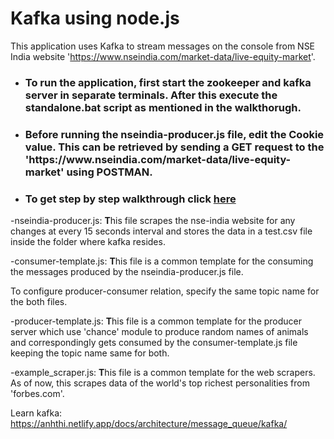 # Kafka using node.js
This application uses Kafka to stream messages on the console from NSE India website 'https://www.nseindia.com/market-data/live-equity-market'.

<ul>
<li>
<h3> To run the application, first start the zookeeper and kafka server in separate terminals. After this execute the standalone.bat script as mentioned in the walkthorugh.</h3>    
</li>

<li>
<h3>Before running the nseindia-producer.js file, edit the Cookie value. This can be retrieved by sending a GET request to the 'https://www.nseindia.com/market-data/live-equity-market' using POSTMAN.</h3>
</li>

<li>
<h3> To get step by step walkthrough click <a href="https://github.com/AbhiGupta8295/Kafka-streaming/blob/master/kafka%20steps.txt">here</a></h3>
</li>

</ul>
-nseindia-producer.js: <strong>T</strong>his file scrapes the nse-india website for any changes at every 15 seconds interval and stores the data in a test.csv file inside the folder where kafka resides.

-consumer-template.js: <strong>T</strong>his file is a common template for the consuming the messages produced by the nseindia-producer.js file.

To configure producer-consumer relation, specify the same topic name for the both files.

-producer-template.js: <strong>T</strong>his file is a common template for the producer server which use 'chance' module to produce random names of animals and correspondingly gets consumed by the consumer-template.js file keeping the topic name same for both.

-example_scraper.js: <strong>T</strong>his file is a common template for the web scrapers. As of now, this scrapes data of the world's top richest personalities from 'forbes.com'.

Learn kafka: https://anhthi.netlify.app/docs/architecture/message_queue/kafka/
